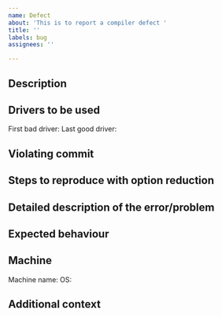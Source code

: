```yaml
---
name: Defect
about: 'This is to report a compiler defect '
title: ''
labels: bug
assignees: ''

---
```


## Description
<!--- Title/Description will be Subject/Body of commit message.      -->
<!--- Please be concise and limit the subject line to 50 characters, -->
<!--- and wrap the Description at 72 characters.                     -->
<!--- A clear and concise description of what the bug is         -->

## Drivers to be used
First bad driver:
Last good driver:


## Violating commit
<!--- The hash number of the commit, if one was detected  -->
<!--- If a violating commit is not available, please provide a set of potential commits  -->

## Steps to reproduce with option reduction 
<!--- Steps to reproduce the behaviour  -->
<!--- Please reduce the options, if possible -->

## Detailed description of the error/problem
<!--- A clear but detailed description of the problem -->

## Expected behaviour
<!--- A clear and concise description of what you expected to happen -->

## Machine 
Machine name:
OS:

## Additional context
<!--- Add any other context about the problem here -->
